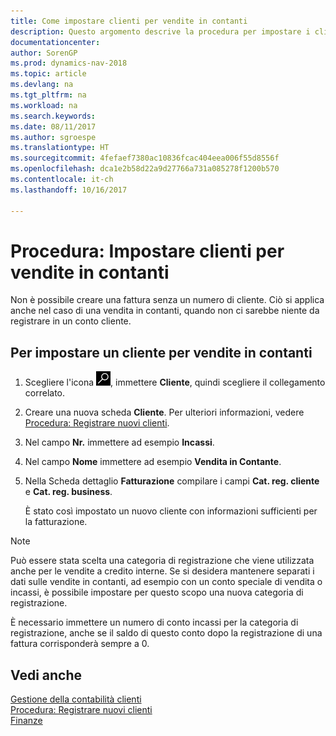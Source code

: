 ```yaml
---
title: Come impostare clienti per vendite in contanti
description: Questo argomento descrive la procedura per impostare i clienti che pagano in contanti.
documentationcenter: 
author: SorenGP
ms.prod: dynamics-nav-2018
ms.topic: article
ms.devlang: na
ms.tgt_pltfrm: na
ms.workload: na
ms.search.keywords: 
ms.date: 08/11/2017
ms.author: sgroespe
ms.translationtype: HT
ms.sourcegitcommit: 4fefaef7380ac10836fcac404eea006f55d8556f
ms.openlocfilehash: dca1e2b58d22a9d27766a731a085278f1200b570
ms.contentlocale: it-ch
ms.lasthandoff: 10/16/2017

---
```

# <a name="how-to-set-up-cash-customers"></a>Procedura: Impostare clienti per vendite in contanti
Non è possibile creare una fattura senza un numero di cliente. Ciò si applica anche nel caso di una vendita in contanti, quando non ci sarebbe niente da registrare in un conto cliente.  

## <a name="to-set-up-a-cash-customer"></a>Per impostare un cliente per vendite in contanti  
1. Scegliere l'icona ![Cerca pagina o report](media/ui-search/search_small.png "icona Cerca pagina o report"), immettere **Cliente**, quindi scegliere il collegamento correlato.  
2. Creare una nuova scheda **Cliente**. Per ulteriori informazioni, vedere [Procedura: Registrare nuovi clienti](sales-how-register-new-customers.md).
3. Nel campo **Nr.** immettere ad esempio **Incassi**.  
4. Nel campo **Nome** immettere ad esempio **Vendita in Contante**.  
5. Nella Scheda dettaglio **Fatturazione** compilare i campi **Cat. reg. cliente** e **Cat. reg. business**.  

   È stato così impostato un nuovo cliente con informazioni sufficienti per la fatturazione.  

> [!NOTE]  
>  Può essere stata scelta una categoria di registrazione che viene utilizzata anche per le vendite a credito interne. Se si desidera mantenere separati i dati sulle vendite in contanti, ad esempio con un conto speciale di vendita o incassi, è possibile impostare per questo scopo una nuova categoria di registrazione.  
>   
>  È necessario immettere un numero di conto incassi per la categoria di registrazione, anche se il saldo di questo conto dopo la registrazione di una fattura corrisponderà sempre a 0.  

## <a name="see-also"></a>Vedi anche
[Gestione della contabilità clienti](receivables-manage-receivables.md)  
[Procedura: Registrare nuovi clienti](sales-how-register-new-customers.md)    
[Finanze](finance.md)  



